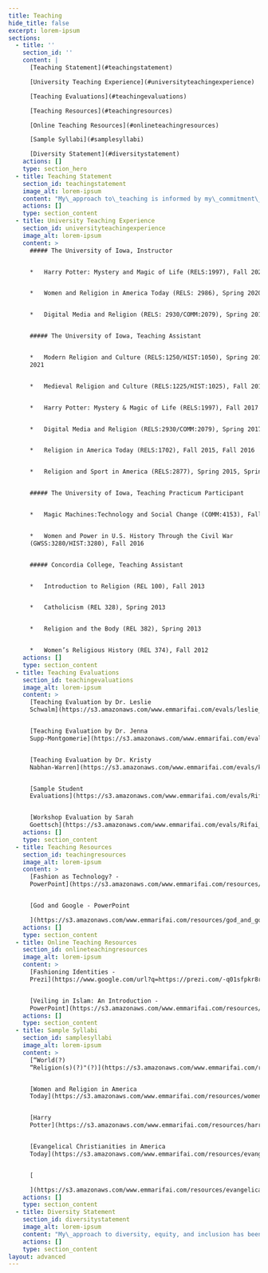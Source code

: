 ```yaml
---
title: Teaching
hide_title: false
excerpt: lorem-ipsum
sections:
  - title: ''
    section_id: ''
    content: |
      [Teaching Statement](#teachingstatement)

      [University Teaching Experience](#universityteachingexperience)

      [Teaching Evaluations](#teachingevaluations)

      [Teaching Resources](#teachingresources)

      [Online Teaching Resources](#onlineteachingresources)

      [Sample Syllabi](#samplesyllabi)

      [Diversity Statement](#diversitystatement)
    actions: []
    type: section_hero
  - title: Teaching Statement
    section_id: teachingstatement
    image_alt: lorem-ipsum
    content: "My\_approach to\_teaching is informed by my\_commitment\_to\_education\_as\_a collaborative enterprise\_best pursued through pedagogies that\_involve\_every student in the learning process.\_As an educator, I am invested in developing dynamic classrooms\_utilizing\_creative\_strategies and activities\_that inspire student engagement\_with me, assigned materials, and each other.\_As a result,\_I view each class as an opportunity to generate a learning community where students, working together, are inspired to take ownership of\_assigned materials and class topics\_through thoughtful\_discussion and\_analysis.\_\_\n\nOne\_of the ways I encourage students to take ownership of class topics is by empowering them with both theory and methodology\_at the beginning of each semester.\_For example, when I teach my course “Women and Religion in America Today,” students spend\_the first few class sessions\_reading and analyzing\_key concepts in theories\_of lived religion and ethnographic methodology.\_They then mobilize what they\_have learned\_as they explore course content throughout the rest of the semester by\_addressing various\_ways assigned primary and secondary source materials\_utilize\_these theoretical and methodological approaches.\_When writing their summary-analysis papers,\_which\_are designed to\_prepare them for our\_seminar-style\_class sessions,\_students\_address what they see as the strengths and limitations of the assigned author’s theoretical and methodological approaches\_supporting\_their claims with\_textual references.\_This encourages students to\_actively and\_critically\_engage with assigned materials\_beyond simply learning\_content.\_\_\_\n\n\_I am committed\_to facilitating seminar-style class sessions that are flexibly structured so that students can focus\_on topics from the assigned readings that\_they\_find relevant, challenging, or confusing.\_After working with students\_to form a solid foundation\_as a large group, I usually\_then\_facilitate\_paired\_or\_small\_group work to explore what they are learning in new and synergetic ways.\_Memorably,\_during\_one “Modern Religion and Culture” class session, we\_used sidewalk chalk outside\_on a beautifully sunny day\_to\_sketch\_timelines in preparation for\_an\_upcoming exam.\_By the end of our session, students were collaborating to construct\_visual representations of\_class materials in\_colorful,\_creative\_ways—including timelines in the shapes of maps, umbrellas\_and balloons—that\_we\_then\_ended up photographing\_for\_reference later as they prepared for their\_final\_exam.\_\_\_\n\nI like to have\_semesters\_culminate\_in a series of peer-led\_mini lessons\_that students are responsible for crafting and executing with their classmates.\_ Each\_lesson incorporates primary and secondary source materials, a lecture or activity, and\_a facilitated group discussion.\_In\_one iteration of my “Women and Religion in America Today” course, there was\_a\_lesson on yoga and cultural appropriation in the United States that was\_particularly compelling\_in that it asked\_fellow\_students to think about their own compliance with culturally\_appropriative practices\_embedded in an\_activity\_in which\_nearly everyone had participated.\_I find that concluding the semester\_with these mini lessons reinforces for students\_not only\_the importance of being mindful of theory and methodology\_but also, more importantly,\_their own\_potential\_in\_being contributing members of their academic communities.\_\n\nIn recognition of my success in teaching\_at The University of Iowa, I received the Rev. Louis P. Penningroth Award for excellence in teaching and mentoring\_from the\_Department of\_Religious\_Studies\_in 2018.\_My effectiveness in the classroom is\_also\_attested to by my course evaluations.\_Statistically,\_I have been rated among the highest performing instructors both in my department and in the College of Liberal Arts Sciences more broadly.\_One student\_from\_my “Digital Media and Religion” course commented:\_“This has been my favorite class so far!\_Each class we are presented with new ideas and ways in which to view the world.\_I have thoroughly enjoyed listening to both the instructor and my classmates’ ideas on the topics covered in class.”\_\_\_\n\nIn all of my roles as an educator—as a teacher, a mentor, an advocate,\_and\_a facilitator—I aim to\_empower students with the knowledge that they are capable of not only contributing to but actually shaping\_the contours of their academic experiences.\_By the end of our time together,\_I hope that\_students leave my classes believing they are valuable\_and contributing\_members\_of their learning communities, both on campus and more broadly.\_\_\_\n"
    actions: []
    type: section_content
  - title: University Teaching Experience
    section_id: universityteachingexperience
    image_alt: lorem-ipsum
    content: >
      ##### The University of Iowa, Instructor


      *   Harry Potter: Mystery and Magic of Life (RELS:1997), Fall 2020


      *   Women and Religion in America Today (RELS: 2986), Spring 2020


      *   Digital Media and Religion (RELS: 2930/COMM:2079), Spring 2018


      ##### The University of Iowa, Teaching Assistant


      *   Modern Religion and Culture (RELS:1250/HIST:1050), Spring 2017, Spring
      2021


      *   Medieval Religion and Culture (RELS:1225/HIST:1025), Fall 2018


      *   Harry Potter: Mystery & Magic of Life (RELS:1997), Fall 2017


      *   Digital Media and Religion (RELS:2930/COMM:2079), Spring 2017


      *   Religion in America Today (RELS:1702), Fall 2015, Fall 2016


      *   Religion and Sport in America (RELS:2877), Spring 2015, Spring 2016


      ##### The University of Iowa, Teaching Practicum Participant


      *   Magic Machines:Technology and Social Change (COMM:4153), Fall 2015


      *   Women and Power in U.S. History Through the Civil War
      (GWSS:3280/HIST:3280), Fall 2016


      ##### Concordia College, Teaching Assistant


      *   Introduction to Religion (REL 100), Fall 2013


      *   Catholicism (REL 328), Spring 2013


      *   Religion and the Body (REL 382), Spring 2013


      *   Women’s Religious History (REL 374), Fall 2012
    actions: []
    type: section_content
  - title: Teaching Evaluations
    section_id: teachingevaluations
    image_alt: lorem-ipsum
    content: >
      [Teaching Evaluation by Dr. Leslie
      Schwalm](https://s3.amazonaws.com/www.emmarifai.com/evals/leslie_schwalm_eval.pdf)


      [Teaching Evaluation by Dr. Jenna
      Supp-Montgomerie](https://s3.amazonaws.com/www.emmarifai.com/evals/jenna_supp_montgomerie_eval.pdf)


      [Teaching Evaluation by Dr. Kristy
      Nabhan-Warren](https://s3.amazonaws.com/www.emmarifai.com/evals/kristy_nabhan_warren_eval.pdf)


      [Sample Student
      Evaluations](https://s3.amazonaws.com/www.emmarifai.com/evals/Rifai_Sample+Student+Evaluations.pdf)


      [Workshop Evaluation by Sarah
      Goettsch](https://s3.amazonaws.com/www.emmarifai.com/evals/Rifai_Workshop+Evaluation_Sarah.pdf)
    actions: []
    type: section_content
  - title: Teaching Resources
    section_id: teachingresources
    image_alt: lorem-ipsum
    content: >
      [Fashion as Technology? -
      PowerPoint](https://s3.amazonaws.com/www.emmarifai.com/resources/islamic_fashion.pdf)


      [God and Google - PowerPoint

      ](https://s3.amazonaws.com/www.emmarifai.com/resources/god_and_google.pdf)
    actions: []
    type: section_content
  - title: Online Teaching Resources
    section_id: onlineteachingresources
    image_alt: lorem-ipsum
    content: >
      [Fashioning Identities -
      Prezi](https://www.google.com/url?q=https://prezi.com/-q01sfpkr8ro/?token%3Db8fce429c69b85ded7043eb6148c26d76d7b772c6bf70efc5dbdc6cf90934660\&sa=D\&source=hangouts\&ust=1612803704371000\&usg=AFQjCNGf1WMvf5OThSietnjDDVSr01TOFg)


      [Veiling in Islam: An Introduction -
      PowerPoint](https://s3.amazonaws.com/www.emmarifai.com/resources/veiling_in_islam.pdf)
    actions: []
    type: section_content
  - title: Sample Syllabi
    section_id: samplesyllabi
    image_alt: lorem-ipsum
    content: >
      [“World(?)
      “Religion(s)(?)"(?)](https://s3.amazonaws.com/www.emmarifai.com/resources/Rifai_Syllabus_World+Religions.pdf)


      [Women and Religion in America
      Today](https://s3.amazonaws.com/www.emmarifai.com/resources/women_and_religion_in_america_today.pdf)


      [Harry
      Potter](https://s3.amazonaws.com/www.emmarifai.com/resources/harry_potter.pdf)


      [Evangelical Christianities in America
      Today](https://s3.amazonaws.com/www.emmarifai.com/resources/evangelical_christianities_in_america_today.pdf)


      [

      ](https://s3.amazonaws.com/www.emmarifai.com/resources/evangelical_christianities_in_america_today.pdf)
    actions: []
    type: section_content
  - title: Diversity Statement
    section_id: diversitystatement
    image_alt: lorem-ipsum
    content: "My\_approach to diversity, equity, and inclusion has been profoundly shaped by my experiences tutoring ELL learners over the last dozen years\_or so.\_The challenges that immigrants and refugees face\_very rarely stem from a single aspect of their\_identities; rather, they, like all of us, interact with the world through intersecting identities related to categories like race, gender, sexuality, income, immigration status, and religion.\_As a result,\_I am committed, as an educator and researcher,\_to engaging with my students,\_colleagues, and fellow community members by acknowledging\_and celebrating our intersecting identity categories.\_\n\nAs a volunteer with a variety of service organizations that specialize in ELL programing for immigrant and refugee populations (including the Somali Services Coalition,\_Giving+Learning, and the YWCA), I have learned that\_the most effective\_teaching\_occurs when we, as educators, attend to the individual needs of our students.\_For example, standard ELL programming may not always address\_the\_particular experiences\_of adult learners.\_Because\_ELL students are often navigating complex legal systems as they work through the immigration process,\_for\_instance,\_they\_may be better served with classes that unpack some of the\_complex legalese they are expected to negotiate for themselves and their families.\_As the\_spouse\_of a now naturalized citizen—my\_partner\_is a Palestinian who grew up in Lebanon—I have\_learned firsthand\_the stress and uncertainty that accompanies\_the naturalization process, particularly in a political climate that is often hostile towards immigrants broadly and Arabs more specifically.\_\_\n\nAs an educator at The University of Iowa, many, but not all, of my students\_are racially privileged\_and a considerable number of them are from rural Iowa, often\_with\_little\_experience interacting with\_diverse communities.\_I myself am from a very small town in Minnesota and\_grew up in a\_decidedly\_racially and ethnically\_homogenous\_environment.\_As a result, I\_have worked to centralize diverse materials, methodologies, and theoretical approaches\_in my classes\_to equip my students with the tools necessary to engage and thrive in more diverse environments.\_For example,\_while it would, perhaps, be easier to teach a more\_standard version of\_a\_world religions\_course\_centralizing texts, institutional histories, and male experiences,\_my world religions syllabus centralizes questions of gender\_and\_what we learn about various religious traditions when we look to the margins rather than\_to\_the center.\_\_\n\nAs a\_scholar, I embrace diversity both in terms of my methodological and theoretical orientations as well as in my choice of subject matter.\_In addition to my work on North American religions,\_including mainstream denominations, new religious movements, and indigenous spiritualities,\_I have extensive\_graduate\_training in gender,\_women’s, and sexuality studies\_as well as\_considerable fluency with Islam and\_the\_history and politics\_of\_the Middle East.\_I approach these diverse topics by applying\_innovative theoretical perspectives like new materialisms and affect theory, which lend themselves to novel interpretations of the relationship between\_individuals\_and their\_various\_environments.\_\n\nFinally, I am committed to seeking out service and public engagement opportunities that specifically\_address\_intersectional concerns\_both on campus and in my community, from more explicitly activist engagements in the forms of marches, sit-ins, and rallies to more educational opportunities like leading and participating in workshops and discussions.\_As a graduate student at The University of Iowa, I served on the UI Council on the Status of Women and participated in the Iowa N.E.W. Leadership\_Institute.\_Additionally, I regularly offered workshops through a variety of local community organizations that worked to raise awareness and dispel misunderstandings concerning women and gender in Islam.\_In the future, I intend to continue to implement my intersectional feminist values through my research, teaching, and service\_both on and off campus.\_\n"
    actions: []
    type: section_content
layout: advanced
---
```

